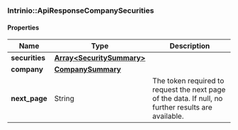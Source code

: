 

[//]: # (CLASS:Intrinio::ApiResponseCompanySecurities)

[//]: # (KIND:object)

### Intrinio::ApiResponseCompanySecurities

#### Properties

[//]: # (START_DEFINITION)

Name | Type | Description
------------ | ------------- | -------------
**securities** | [**Array&lt;SecuritySummary&gt;**](SecuritySummary.md) |  &nbsp;
**company** | [**CompanySummary**](CompanySummary.md) |  &nbsp;
**next_page** | String | The token required to request the next page of the data. If null, no further results are available. &nbsp;

[//]: # (END_DEFINITION)


[//]: # (CONTAINED_CLASS:Intrinio::SecuritySummary)


[//]: # (CONTAINED_CLASS:Intrinio::CompanySummary)



